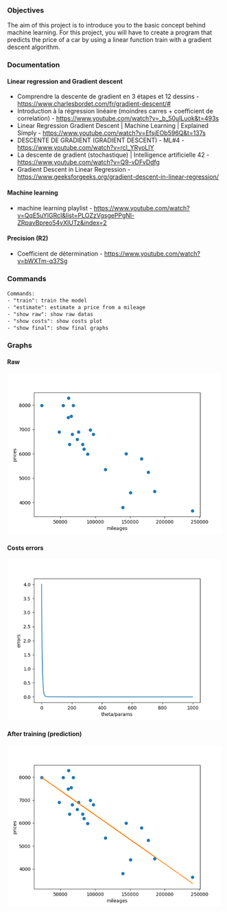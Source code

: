 
### Objectives

The aim of this project is to introduce you to the basic concept behind machine learning.
For this project, you will have to create a program that predicts the price of a car by
using a linear function train with a gradient descent algorithm.


### Documentation

#### Linear regression and Gradient descent
- Comprendre la descente de gradient en 3 étapes et 12 dessins - https://www.charlesbordet.com/fr/gradient-descent/#
- Introduction à la régression linéaire (moindres carres + coefficient de correlation) -
https://www.youtube.com/watch?v=_b_50uILuok&t=493s
- Linear Regression Gradient Descent | Machine Learning | Explained Simply - https://www.youtube.com/watch?v=EfsjEOb596Q&t=137s
- DESCENTE DE GRADIENT (GRADIENT DESCENT) - ML#4 - https://www.youtube.com/watch?v=rcl_YRyoLIY
- La descente de gradient (stochastique) | Intelligence artificielle 42 - https://www.youtube.com/watch?v=Q9-vDFvDdfg
- Gradient Descent in Linear Regression - https://www.geeksforgeeks.org/gradient-descent-in-linear-regression/

#### Machine learning
- machine learning playlist - https://www.youtube.com/watch?v=QqE5uYlGRcI&list=PLOZzVgsgePPgNl-ZRpavBpreo54vXIUTz&index=2

#### Precision (R2)
- Coefficient de détermination - https://www.youtube.com/watch?v=bWXTm-q37Sg




### Commands
```
Commands:
- "train": train the model
- "estimate": estimate a price from a mileage
- "show raw": show raw datas
- "show costs": show costs plot
- "show final": show final graphs
```
### Graphs
#### Raw 
<img src="./assets/Datas_Raw.png" width=500 ></img>
#### Costs errors
<img src="./assets/Costs.png" width=500 ></img>
#### After training (prediction)
<img src="./assets/After_Training.png" width=500 ></img>
